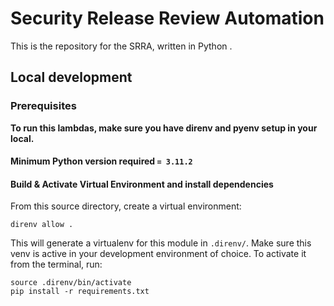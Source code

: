 # Security Release Review Automation

This is the repository for the SRRA, written in Python .

## Local development

### Prerequisites
**To run this lambdas, make sure you have direnv and pyenv setup in your local.**

#### Minimum Python version required `= 3.11.2`

#### Build & Activate Virtual Environment and install dependencies
From this source directory, create a virtual environment:
```
direnv allow .
```

This will generate a virtualenv for this module in `.direnv/`. Make sure this venv is active in your
development environment of choice. To activate it from the terminal, run:
```
source .direnv/bin/activate
pip install -r requirements.txt
